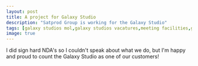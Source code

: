 ```yaml
---
layout: post
title: A project for Galaxy Studio
description: "Satprod Group is working for the Galaxy Studio"
tags: [galaxy studios mol,galaxy studios vacatures,meeting facilities,galaxy studios belgium,dubbing sound,ams neve dfc,adr stage,sound dubbing,neve dfc,sound adr,foley studios,sound studios,sound rooms,sound consoles,sound foley,sound studio logo,stage and sound,auro sound,icon d control,3d auro,auro 3d sound,neve sound,more sound studios,audio studios,360 sound studios,the kitchen dubbing,neve ams,zsound audio,youtube studios jobs]
image: true
---
```


I did sign hard NDA's so I couldn't speak about what we do, but I'm happy and proud to count the Galaxy Studio as one of our customers!
